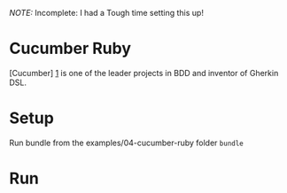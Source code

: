 *NOTE:* Incomplete: I had a Tough time setting this up!

# Cucumber Ruby

[Cucumber] [1] is one of the leader projects in BDD and inventor of Gherkin DSL.

# Setup

Run bundle from the examples/04-cucumber-ruby folder
`bundle`


# Run

[1]: http://cukes.info/ "Cucumber Official Site"